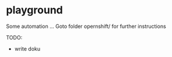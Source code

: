 # playground
Some automation ... Goto folder opernshift/ for further instructions

TODO: 
 - write doku
